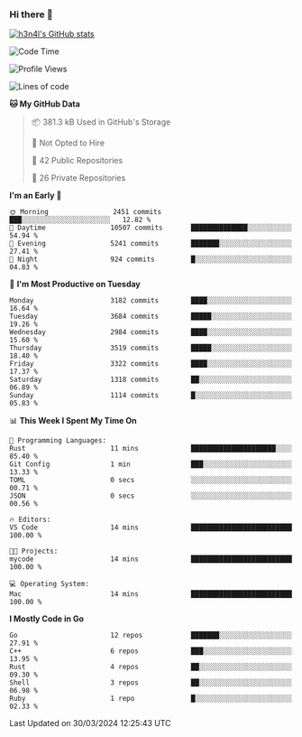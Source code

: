 ### Hi there 👋

[![h3n4l's GitHub stats](https://github-readme-stats.vercel.app/api?username=h3n4l&count_private=true&show_icons=true&theme=radical)](https://github.com/h3n4l/github-readme-stats)

<!--START_SECTION:waka-->
![Code Time](http://img.shields.io/badge/Code%20Time-1%2C850%20hrs%2021%20mins-blue)

![Profile Views](http://img.shields.io/badge/Profile%20Views-0-blue)

![Lines of code](https://img.shields.io/badge/From%20Hello%20World%20I%27ve%20Written-6.2%20million%20lines%20of%20code-blue)

**🐱 My GitHub Data** 

> 📦 381.3 kB Used in GitHub's Storage 
 > 
> 🚫 Not Opted to Hire
 > 
> 📜 42 Public Repositories 
 > 
> 🔑 26 Private Repositories 
 > 
**I'm an Early 🐤** 

```text
🌞 Morning                2451 commits        ███░░░░░░░░░░░░░░░░░░░░░░   12.82 % 
🌆 Daytime                10507 commits       ██████████████░░░░░░░░░░░   54.94 % 
🌃 Evening                5241 commits        ███████░░░░░░░░░░░░░░░░░░   27.41 % 
🌙 Night                  924 commits         █░░░░░░░░░░░░░░░░░░░░░░░░   04.83 % 
```
📅 **I'm Most Productive on Tuesday** 

```text
Monday                   3182 commits        ████░░░░░░░░░░░░░░░░░░░░░   16.64 % 
Tuesday                  3684 commits        █████░░░░░░░░░░░░░░░░░░░░   19.26 % 
Wednesday                2984 commits        ████░░░░░░░░░░░░░░░░░░░░░   15.60 % 
Thursday                 3519 commits        █████░░░░░░░░░░░░░░░░░░░░   18.40 % 
Friday                   3322 commits        ████░░░░░░░░░░░░░░░░░░░░░   17.37 % 
Saturday                 1318 commits        ██░░░░░░░░░░░░░░░░░░░░░░░   06.89 % 
Sunday                   1114 commits        █░░░░░░░░░░░░░░░░░░░░░░░░   05.83 % 
```


📊 **This Week I Spent My Time On** 

```text
💬 Programming Languages: 
Rust                     11 mins             █████████████████████░░░░   85.40 % 
Git Config               1 min               ███░░░░░░░░░░░░░░░░░░░░░░   13.33 % 
TOML                     0 secs              ░░░░░░░░░░░░░░░░░░░░░░░░░   00.71 % 
JSON                     0 secs              ░░░░░░░░░░░░░░░░░░░░░░░░░   00.56 % 

🔥 Editors: 
VS Code                  14 mins             █████████████████████████   100.00 % 

🐱‍💻 Projects: 
mycode                   14 mins             █████████████████████████   100.00 % 

💻 Operating System: 
Mac                      14 mins             █████████████████████████   100.00 % 
```

**I Mostly Code in Go** 

```text
Go                       12 repos            ███████░░░░░░░░░░░░░░░░░░   27.91 % 
C++                      6 repos             ███░░░░░░░░░░░░░░░░░░░░░░   13.95 % 
Rust                     4 repos             ██░░░░░░░░░░░░░░░░░░░░░░░   09.30 % 
Shell                    3 repos             ██░░░░░░░░░░░░░░░░░░░░░░░   06.98 % 
Ruby                     1 repo              █░░░░░░░░░░░░░░░░░░░░░░░░   02.33 % 
```




 Last Updated on 30/03/2024 12:25:43 UTC
<!--END_SECTION:waka-->

